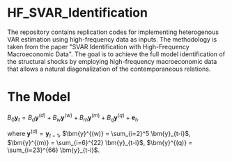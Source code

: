 # HF_SVAR_Identification
The repository contains replication codes for implementing heterogenous VAR estimation using high-frequency data as inputs. The methodology is taken from the paper "SVAR Identification with High-Frequency Macroeconomic Data". The goal is to achieve the full model identification of the structural shocks by employing high-frequency macroeconomic data that allows a natural diagonalization of the contemporaneous relations.

# The Model

$B_0\bm{y}_{t} = B_d \mathbf{y}^{(d)}  + B_w \bm{y}^{(w)} + B_m \bm{y}^{(m)} + B_q \bm{y}^{(q)} + \bm{e}_t,$

where $\bm{y}^{(d)} = \bm{y}_{t-1}$, $\bm{y}^{(w)} = \sum_{i=2}^5 \bm{y}_{t-i}$, $\bm{y}^{(m)} = \sum_{i=6}^{22} \bm{y}_{t-i}$, $\bm{y}^{(q)} = \sum_{i=23}^{66} \bm{y}_{t-i}$. 


